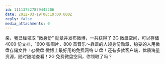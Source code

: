 ```yaml
---
id: 111137527879443206
date: 2012-03-19T08:19:00.000Z
reply: false
media_attachments: 0
---
```


亲，我已经领取 “微身份” 勋章并发布微博，一共获得了 2G 微盘空间，可以存储 4000 份文档，1600 张图片，800 首音乐～靠谱的人领身份勋章，稳妥的人用微盘存储文件！@微盘 微博上最好用的免费网络 U 盘！还有多款客户端，优质海量资源，随时随地查看！2G 免费微盘空间，你领取了吗？ ​​​​

